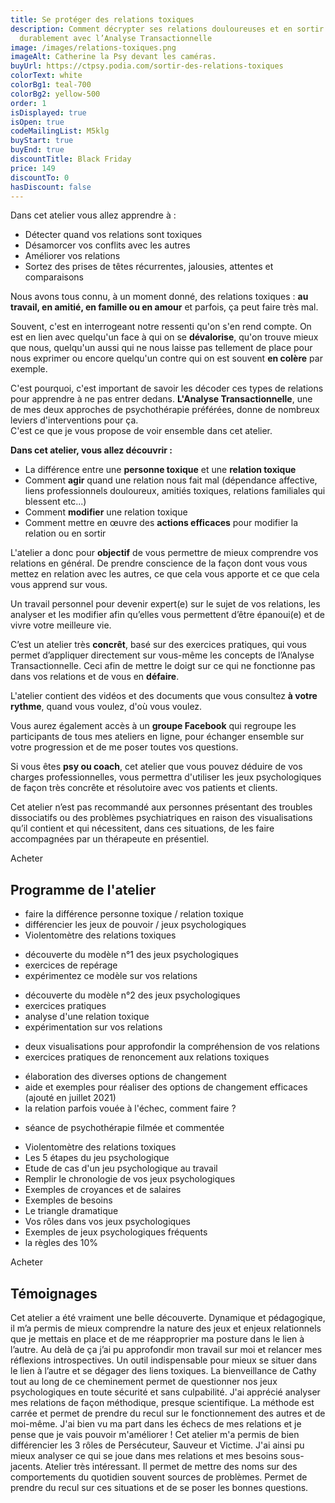```yaml
---
title: Se protéger des relations toxiques
description: Comment décrypter ses relations douloureuses et en sortir
  durablement avec l’Analyse Transactionnelle
image: /images/relations-toxiques.png
imageAlt: Catherine la Psy devant les caméras.
buyUrl: https://ctpsy.podia.com/sortir-des-relations-toxiques
colorText: white
colorBg1: teal-700
colorBg2: yellow-500
order: 1
isDisplayed: true
isOpen: true
codeMailingList: M5klg
buyStart: true
buyEnd: true
discountTitle: Black Friday
price: 149
discountTo: 0
hasDiscount: false
---
```


<display-text display='frame'>
Dans cet atelier vous allez apprendre à :

- Détecter quand vos relations sont toxiques
- Désamorcer vos conflits avec les autres
- Améliorer vos relations
- Sortez des prises de têtes récurrentes, jalousies, attentes et comparaisons

</display-text>

Nous avons tous connu, à un moment donné, des relations toxiques : **au travail, en amitié, en famille ou en amour** et parfois, ça peut faire très mal.

Souvent, c'est en interrogeant notre ressenti qu'on s'en rend compte. On est en lien avec quelqu'un face à qui on se **dévalorise**, qu'on trouve mieux que nous, quelqu'un aussi qui ne nous laisse pas tellement de place pour nous exprimer ou encore quelqu'un contre qui on est souvent **en colère** par exemple.

C'est pourquoi, c'est important de savoir les décoder ces types de relations pour apprendre à ne pas entrer dedans. **L'Analyse Transactionnelle**, une de mes deux approches de psychothérapie préférées, donne de nombreux leviers d'interventions pour ça.  
C'est ce que je vous propose de voir ensemble dans cet atelier.

**Dans cet atelier, vous allez découvrir :**

- La différence entre une **personne toxique** et une **relation toxique**
- Comment **agir** quand une relation nous fait mal (dépendance affective, liens professionnels douloureux, amitiés toxiques, relations familiales qui blessent etc...)
- Comment **modifier** une relation toxique
- Comment mettre en œuvre des **actions efficaces** pour modifier la relation ou en sortir

L'atelier a donc pour **objectif** de vous permettre de mieux comprendre vos relations en général. De prendre conscience de la façon dont vous vous mettez en relation avec les autres, ce que cela vous apporte et ce que cela vous apprend sur vous.

<display-text>Un travail personnel pour devenir expert(e) sur le sujet de vos relations, les analyser et les modifier afin qu’elles vous permettent d’être épanoui(e) et de vivre votre meilleure vie.</display-text>

C’est un atelier très **concrêt**, basé sur des exercices pratiques, qui vous permet d’appliquer directement sur vous-même les concepts de l’Analyse Transactionnelle. Ceci afin de mettre le doigt sur ce qui ne fonctionne pas dans vos relations et de vous en **défaire**.

L'atelier contient des vidéos et des documents que vous consultez **à votre rythme**, quand vous voulez, d'où vous voulez.

Vous aurez également accès à un **groupe Facebook** qui regroupe les participants de tous mes ateliers en ligne, pour échanger ensemble sur votre progression et de me poser toutes vos questions.

Si vous êtes **psy ou coach**, cet atelier que vous pouvez déduire de vos charges professionnelles, vous permettra d'utiliser les jeux psychologiques de façon très concrête et résolutoire avec vos patients et clients.

Cet atelier n’est pas recommandé aux personnes présentant des troubles dissociatifs ou des problèmes psychiatriques en raison des visualisations qu’il contient et qui nécessitent, dans ces situations, de les faire accompagnées par un thérapeute en présentiel.

<buy-btn  url="https://ctpsy.podia.com/sortir-des-relations-toxiques">Acheter</buy-btn>

## Programme de l'atelier

<expandable title="Module 1 : partie théorique ">

- faire la différence personne toxique / relation toxique
- différencier les jeux de pouvoir / jeux psychologiques
- Violentomètre des relations toxiques

</expandable>

<expandable title="Module 2 : chronologie des jeux toxiques">

- découverte du modèle n°1 des jeux psychologiques
- exercices de repérage
- expérimentez ce modèle sur vos relations

</expandable>

<expandable title="Module 3 : le modèle de Karpman">

- découverte du modèle n°2 des jeux psychologiques
- exercices pratiques
- analyse d'une relation toxique
- expérimentation sur vos relations

</expandable>

<expandable title="Module 4 : visualisations">

- deux visualisations pour approfondir la compréhension de vos relations
- exercices pratiques de renoncement aux relations toxiques

</expandable>

<expandable title="Module 5 : la boite à outils">

- élaboration des diverses options de changement
- aide et exemples pour réaliser des options de changement efficaces (ajouté en juillet 2021)
- la relation parfois vouée à l'échec, comment faire ?

</expandable>

<expandable title="Module 6 : étude de cas">

- séance de psychothérapie filmée et commentée

</expandable>

<expandable title="Documents supports">

- Violentomètre des relations toxiques
- Les 5 étapes du jeu psychologique
- Etude de cas d'un jeu psychologique au travail
- Remplir le chronologie de vos jeux psychologiques
- Exemples de croyances et de salaires
- Exemples de besoins
- Le triangle dramatique
- Vos rôles dans vos jeux psychologiques
- Exemples de jeux psychologiques fréquents
- la règles des 10%

</expandable>

<pictos-atelier></pictos-atelier>

<presentation></presentation>

<buy-btn  url="https://ctpsy.podia.com/sortir-des-relations-toxiques">Acheter</buy-btn>

## Témoignages

<testimonials>
<testimonial author="Marie" image="woman1">
Cet atelier a été vraiment une belle découverte. Dynamique et pédagogique, il m’a permis de mieux comprendre la nature des jeux et enjeux relationnels que je mettais en place et de me réapproprier ma posture dans le lien à l’autre. Au delà de ça j’ai pu approfondir mon travail sur moi et relancer mes réflexions introspectives. Un outil indispensable pour mieux se situer dans le lien à l’autre et se dégager des liens toxiques. La bienveillance de Cathy tout au long de ce cheminement permet de questionner nos jeux psychologiques en toute sécurité et sans culpabilité.
</testimonial>

<testimonial author="Léo" image="man1">
J'ai apprécié analyser mes relations de façon méthodique, presque scientifique. La méthode est carrée et permet de prendre du recul sur le fonctionnement des autres et de moi-même. J'ai bien vu ma part dans les échecs de mes relations et je pense que je vais pouvoir m'améliorer !
</testimonial>

<testimonial author="Livia" image="woman2">
Cet atelier m'a permis de bien différencier les 3 rôles de Persécuteur, Sauveur et Victime.
J'ai ainsi pu mieux analyser ce qui se joue dans mes relations et mes besoins sous-jacents.
</testimonial>

<testimonial author="Jean Michel" image="man2">
Atelier très intéressant. Il permet de mettre des noms sur des comportements du quotidien souvent sources de problèmes. Permet de prendre du recul sur ces situations et de se poser les bonnes questions. 
</testimonial>

</testimonials>
